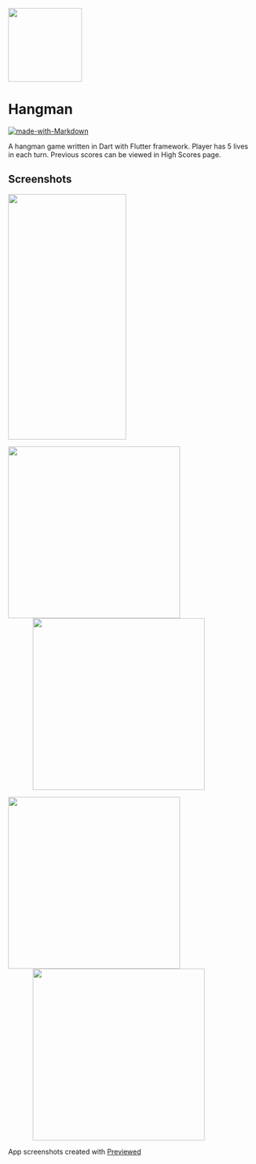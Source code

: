 <img width="150" height="150" src="./res/documentation/icon.png" />

# Hangman
[![made-with-Markdown](https://img.shields.io/badge/Made%20with-Flutter-1389FD.svg)](http://flutter.dev)

A hangman game written in Dart with Flutter framework. Player has 5 lives in each turn. Previous scores can be viewed in High Scores page.

## Screenshots
<img src="./res/documentation/hangman_animation.gif" width="240" height="500" />

<img align="center" width="350" src="./res/documentation/pre1.png"   ><img align="center" width="350" src="./res/documentation/pre2.png" hspace="50">

<img align="center" width="350"  src="./res/documentation/pre3.png"   ><img width="350" align="center" src="./res/documentation/pre4.png" hspace="50">


App screenshots created with <a href="https://previewed.app/">Previewed</a>


